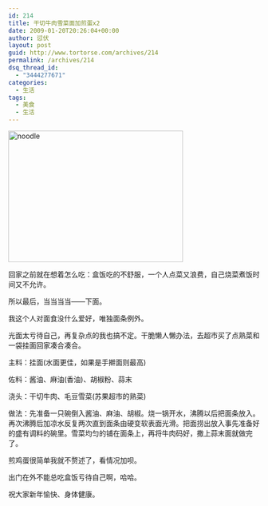 ```yaml
---
id: 214
title: 干切牛肉雪菜面加煎蛋x2
date: 2009-01-20T20:26:04+00:00
author: 愆伏
layout: post
guid: http://www.tortorse.com/archives/214
permalink: /archives/214
dsq_thread_id:
  - "3444277671"
categories:
  - 生活
tags:
  - 美食
  - 生活
---
```

<img class="alignnone size-full wp-image-213" title="noodle" src="http://www.tortorse.com/wp-content/uploads/2009/01/noodle.jpg" alt="noodle" width="350" height="263" srcset="https://www.tortorse.com/wp-content/uploads/2009/01/noodle.jpg 350w, https://www.tortorse.com/wp-content/uploads/2009/01/noodle-300x225.jpg 300w" sizes="(max-width: 350px) 100vw, 350px" />

回家之前就在想着怎么吃：盒饭吃的不舒服，一个人点菜又浪费，自己烧菜煮饭时间又不允许。
  
所以最后，当当当当——下面。<!--more-->

我这个人对面食没什么爱好，唯独面条例外。

光面太亏待自己，再复杂点的我也搞不定。干脆懒人懒办法，去超市买了点熟菜和一袋挂面回家凑合凑合。

主料：挂面(水面更佳，如果是手擀面则最高)
  
佐料：酱油、麻油(香油)、胡椒粉、蒜末
  
浇头：干切牛肉、毛豆雪菜(苏果超市的熟菜)

做法：先准备一只碗倒入酱油、麻油、胡椒。烧一锅开水，沸腾以后把面条放入。再次沸腾后加凉水反复两次直到面条由硬变软表面光滑。把面捞出放入事先准备好的盛有调料的碗里。雪菜均匀的铺在面条上，再将牛肉码好，撒上蒜末面就做完了。

煎鸡蛋很简单我就不赘述了，看情况加呗。

出门在外不能总吃盒饭亏待自己啊，哈哈。

祝大家新年愉快、身体健康。
